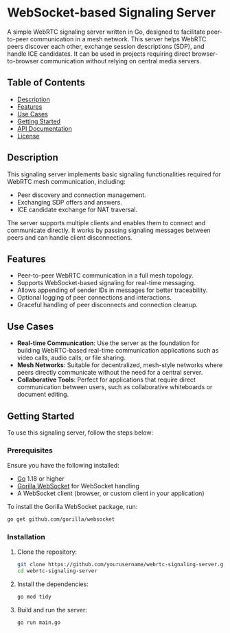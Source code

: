 # WebSocket-based Signaling Server

A simple WebRTC signaling server written in Go, designed to facilitate peer-to-peer communication in a mesh network. This server helps WebRTC peers discover each other, exchange session descriptions (SDP), and handle ICE candidates. It can be used in projects requiring direct browser-to-browser communication without relying on central media servers.

## Table of Contents

- [Description](#description)
- [Features](#features)
- [Use Cases](#use-cases)
- [Getting Started](#getting-started)
- [API Documentation](#api-documentation)
- [License](#license)

## Description

This signaling server implements basic signaling functionalities required for WebRTC mesh communication, including:
- Peer discovery and connection management.
- Exchanging SDP offers and answers.
- ICE candidate exchange for NAT traversal.

The server supports multiple clients and enables them to connect and communicate directly. It works by passing signaling messages between peers and can handle client disconnections.

## Features

- Peer-to-peer WebRTC communication in a full mesh topology.
- Supports WebSocket-based signaling for real-time messaging.
- Allows appending of sender IDs in messages for better traceability.
- Optional logging of peer connections and interactions.
- Graceful handling of peer disconnects and connection cleanup.

## Use Cases

- **Real-time Communication**: Use the server as the foundation for building WebRTC-based real-time communication applications such as video calls, audio calls, or file sharing.
- **Mesh Networks**: Suitable for decentralized, mesh-style networks where peers directly communicate without the need for a central server.
- **Collaborative Tools**: Perfect for applications that require direct communication between users, such as collaborative whiteboards or document editing.

## Getting Started

To use this signaling server, follow the steps below:

### Prerequisites

Ensure you have the following installed:
- [Go](https://golang.org/) 1.18 or higher
- [Gorilla WebSocket](https://github.com/gorilla/websocket) for WebSocket handling
- A WebSocket client (browser, or custom client in your application)

To install the Gorilla WebSocket package, run:

```bash
go get github.com/gorilla/websocket
```

### Installation

1. Clone the repository:

   ```bash
   git clone https://github.com/yourusername/webrtc-signaling-server.git
   cd webrtc-signaling-server
   ```

2. Install the dependencies:

   ```bash
   go mod tidy
   ```

3. Build and run the server:

   ```bash
   go run main.go
   ```
